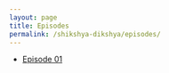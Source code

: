 ```yaml
---
layout: page
title: Episodes
permalink: /shikshya-dikshya/episodes/
---
```

* [Episode 01](../episodes/01)
